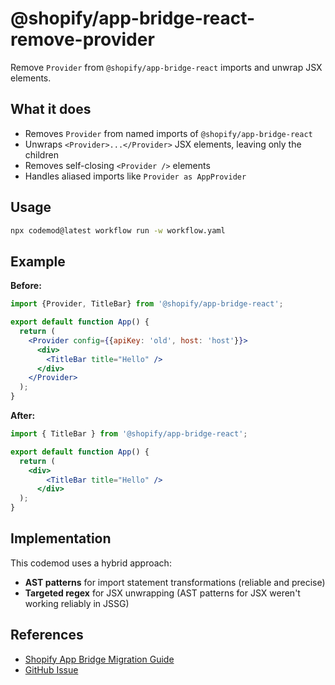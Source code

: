 # @shopify/app-bridge-react-remove-provider

Remove `Provider` from `@shopify/app-bridge-react` imports and unwrap JSX elements.

## What it does

- Removes `Provider` from named imports of `@shopify/app-bridge-react`
- Unwraps `<Provider>...</Provider>` JSX elements, leaving only the children
- Removes self-closing `<Provider />` elements
- Handles aliased imports like `Provider as AppProvider`

## Usage

```bash
npx codemod@latest workflow run -w workflow.yaml
```

## Example

**Before:**
```jsx
import {Provider, TitleBar} from '@shopify/app-bridge-react';

export default function App() {
  return (
    <Provider config={{apiKey: 'old', host: 'host'}}>
      <div>
        <TitleBar title="Hello" />
      </div>
    </Provider>
  );
}
```

**After:**
```jsx
import { TitleBar } from '@shopify/app-bridge-react';

export default function App() {
  return (
    <div>
        <TitleBar title="Hello" />
      </div>
  );
}
```

## Implementation

This codemod uses a hybrid approach:
- **AST patterns** for import statement transformations (reliable and precise)
- **Targeted regex** for JSX unwrapping (AST patterns for JSX weren't working reliably in JSSG)

## References

- [Shopify App Bridge Migration Guide](https://shopify.dev/docs/api/app-bridge/migration-guide#step-3-remove-the-provider-setup)
- [GitHub Issue](https://github.com/codemod/shopify-codemods/issues/11)
